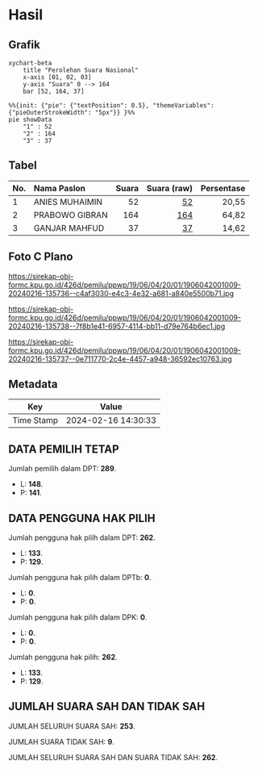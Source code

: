 # Hasil

## Grafik

```mermaid
xychart-beta
    title "Perolehan Suara Nasional"
    x-axis [01, 02, 03]
    y-axis "Suara" 0 --> 164
    bar [52, 164, 37]
```

```mermaid
%%{init: {"pie": {"textPosition": 0.5}, "themeVariables": {"pieOuterStrokeWidth": "5px"}} }%%
pie showData
    "1" : 52
    "2" : 164
    "3" : 37
```

## Tabel

| No. | Nama Paslon    | Suara | Suara (raw) | Persentase |
|:--- |:-------------- | -----:| -----------:| ----------:|
| 1   | ANIES MUHAIMIN | 52    | [52][p-1]   | 20,55      |
| 2   | PRABOWO GIBRAN | 164   | [164][p-2]  | 64,82      |
| 3   | GANJAR MAHFUD  | 37    | [37][p-3]   | 14,62      |


[p-1]: https://github.com/gigit-pemilu/pemilu-2024/blob/main/pilpres/hitung-suara/sub/19-kepulauan-bangka-belitung/sub/06-belitung-timur/sub/04-kelapa-kampit/sub/2001-mentawak/sub/009-tps/sub/paslon-1.txt
[p-2]: https://github.com/gigit-pemilu/pemilu-2024/blob/main/pilpres/hitung-suara/sub/19-kepulauan-bangka-belitung/sub/06-belitung-timur/sub/04-kelapa-kampit/sub/2001-mentawak/sub/009-tps/sub/paslon-2.txt
[p-3]: https://github.com/gigit-pemilu/pemilu-2024/blob/main/pilpres/hitung-suara/sub/19-kepulauan-bangka-belitung/sub/06-belitung-timur/sub/04-kelapa-kampit/sub/2001-mentawak/sub/009-tps/sub/paslon-3.txt

## Foto C Plano

https://sirekap-obj-formc.kpu.go.id/426d/pemilu/ppwp/19/06/04/20/01/1906042001009-20240216-135736--c4af3030-e4c3-4e32-a681-a840e5500b71.jpg

https://sirekap-obj-formc.kpu.go.id/426d/pemilu/ppwp/19/06/04/20/01/1906042001009-20240216-135738--7f8b1e41-6957-4114-bb11-d79e764b6ec1.jpg

https://sirekap-obj-formc.kpu.go.id/426d/pemilu/ppwp/19/06/04/20/01/1906042001009-20240216-135737--0e711770-2c4e-4457-a948-36592ec10763.jpg


## Metadata

| Key        | Value               |
| ---------- | ------------------- |
| Time Stamp | 2024-02-16 14:30:33 |


## DATA PEMILIH TETAP

Jumlah pemilih dalam DPT: **289**.
 * L: **148**.
 * P: **141**.

## DATA PENGGUNA HAK PILIH

Jumlah pengguna hak pilih dalam DPT: **262**.
 * L: **133**.
 * P: **129**.

Jumlah pengguna hak pilih dalam DPTb: **0**.
 * L: **0**.
 * P: **0**.

Jumlah pengguna hak pilih dalam DPK: **0**.
 * L: **0**.
 * P: **0**.

Jumlah pengguna hak pilih: **262**.
 * L: **133**.
 * P: **129**.

## JUMLAH SUARA SAH DAN TIDAK SAH

JUMLAH SELURUH SUARA SAH: **253**.

JUMLAH SUARA TIDAK SAH: **9**.

JUMLAH SELURUH SUARA SAH DAN SUARA TIDAK SAH: **262**.


